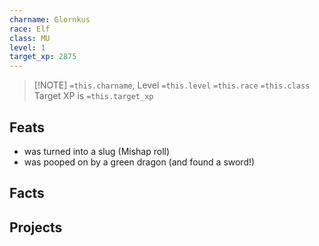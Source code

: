 ```yaml
---
charname: Glornkus
race: Elf
class: MU
level: 1
target_xp: 2875
---
```





> [!NOTE] `=this.charname`, Level `=this.level` `=this.race` `=this.class`
> Target XP is `=this.target_xp`

## Feats
- was turned into a slug (Mishap roll)
- was pooped on by a green dragon (and found a sword!)

## Facts

## Projects


